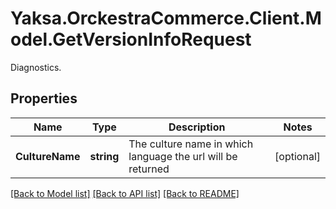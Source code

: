# Yaksa.OrckestraCommerce.Client.Model.GetVersionInfoRequest
Diagnostics.

## Properties

Name | Type | Description | Notes
------------ | ------------- | ------------- | -------------
**CultureName** | **string** | The culture name in which language the url will be returned | [optional] 

[[Back to Model list]](../README.md#documentation-for-models) [[Back to API list]](../README.md#documentation-for-api-endpoints) [[Back to README]](../README.md)

